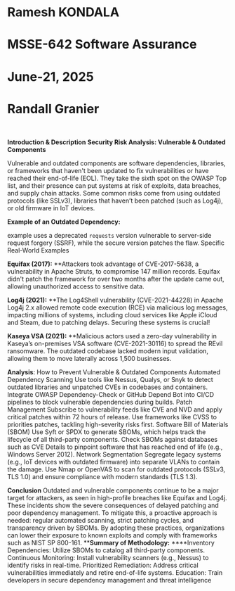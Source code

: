 # Ramesh KONDALA


# MSSE-642 Software Assurance


# June-21, 2025


# Randall Granier
 


**Introduction & Description**
**Security Risk Analysis: Vulnerable & Outdated Components**

Vulnerable and outdated components are software dependencies, libraries, or frameworks that haven't been updated to fix vulnerabilities or have reached their end-of-life (EOL). They take the sixth spot on the OWASP Top list, and their presence can put systems at risk of exploits, data breaches, and supply chain attacks. Some common risks come from using outdated protocols (like SSLv3), libraries that haven’t been patched (such as Log4j), or old firmware in IoT devices.



**Example of an Outdated Dependency:** 

example uses a deprecated `requests` version vulnerable to server-side request forgery (SSRF), while the secure version patches the flaw.
Specific Real-World Examples



**Equifax (2017):**
**Attackers took advantage of CVE-2017-5638, a vulnerability in Apache Struts, to compromise 147 million records. Equifax didn't patch the framework for over two months after the update came out, allowing unauthorized access to sensitive data.



**Log4j (2021):**
**The Log4Shell vulnerability (CVE-2021-44228) in Apache Log4j 2.x allowed remote code execution (RCE) via malicious log messages, impacting millions of systems, including cloud services like Apple iCloud and Steam, due to patching delays. Securing these systems is crucial!




**Kaseya VSA (2021):**
**Malicious actors used a zero-day vulnerability in Kaseya’s on-premises VSA software (CVE-2021-30116) to spread the REvil ransomware. The outdated codebase lacked modern input validation, allowing them to move laterally across 1,500 businesses.




**Analysis**: How to Prevent Vulnerable & Outdated Components
Automated Dependency Scanning
Use tools like Nessus, Qualys, or Snyk to detect outdated libraries and unpatched CVEs in codebases and containers.
Integrate OWASP Dependency-Check or GitHub Depend Bot into CI/CD pipelines to block vulnerable dependencies during builds.
Patch Management
Subscribe to vulnerability feeds like CVE and NVD and apply critical patches within 72 hours of release. Use frameworks like CVSS to priorities patches, tackling high-severity risks first.
Software Bill of Materials (SBOM)
Use Syft or SPDX to generate SBOMs, which helps track the lifecycle of all third-party components.
Check SBOMs against databases such as CVE Details to pinpoint software that has reached end of life (e.g., Windows Server 2012).
Network Segmentation
Segregate legacy systems (e.g., IoT devices with outdated firmware) into separate VLANs to contain the damage.
Use Nmap or OpenVAS to scan for outdated protocols (SSLv3, TLS 1.0) and ensure compliance with modern standards (TLS 1.3).

**Conclusion**
Outdated and vulnerable components continue to be a major target for attackers, as seen in high-profile breaches like Equifax and Log4j. These incidents show the severe consequences of delayed patching and poor dependency management. To mitigate this, a proactive approach is needed: regular automated scanning, strict patching cycles, and transparency driven by SBOMs. By adopting these practices, organizations can lower their exposure to known exploits and comply with frameworks such as NIST SP 800-161.
****Summary of Methodology:**
****Inventory Dependencies: Utilize SBOMs to catalog all third-party components.
Continuous Monitoring: Install vulnerability scanners (e.g., Nessus) to identify risks in real-time.
Prioritized Remediation: Address critical vulnerabilities immediately and retire end-of-life systems.
Education: Train developers in secure dependency management and threat intelligence
